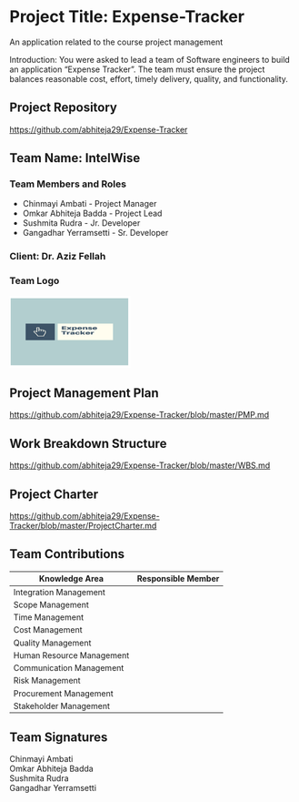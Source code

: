 # Project Title: Expense-Tracker
An application related to the course project management

Introduction: You were asked to lead a team of Software engineers to build an application “Expense Tracker”. The team must ensure the project balances reasonable cost, effort, timely delivery, quality, and functionality. 

## Project Repository
https://github.com/abhiteja29/Expense-Tracker

## Team Name: IntelWise
### Team Members and Roles
- Chinmayi Ambati - Project Manager
- Omkar Abhiteja Badda - Project Lead
- Sushmita Rudra - Jr. Developer
- Gangadhar Yerramsetti - Sr. Developer

### Client: Dr. Aziz Fellah

### Team Logo
![](https://github.com/abhiteja29/Expense-Tracker/blob/master/Images/Logo.PNG?raw=true)

## Project Management Plan
https://github.com/abhiteja29/Expense-Tracker/blob/master/PMP.md

## Work Breakdown Structure
https://github.com/abhiteja29/Expense-Tracker/blob/master/WBS.md

## Project Charter
https://github.com/abhiteja29/Expense-Tracker/blob/master/ProjectCharter.md

## Team Contributions
Knowledge Area | Responsible Member |
-----|------|
Integration Management | 
Scope Management |
Time Management |
Cost Management |
Quality Management |
Human Resource Management |
Communication Management |
Risk Management |
Procurement Management |
Stakeholder Management |

## Team Signatures
Chinmayi Ambati <br>
Omkar Abhiteja Badda <br>
Sushmita Rudra <br>
Gangadhar Yerramsetti <br>
